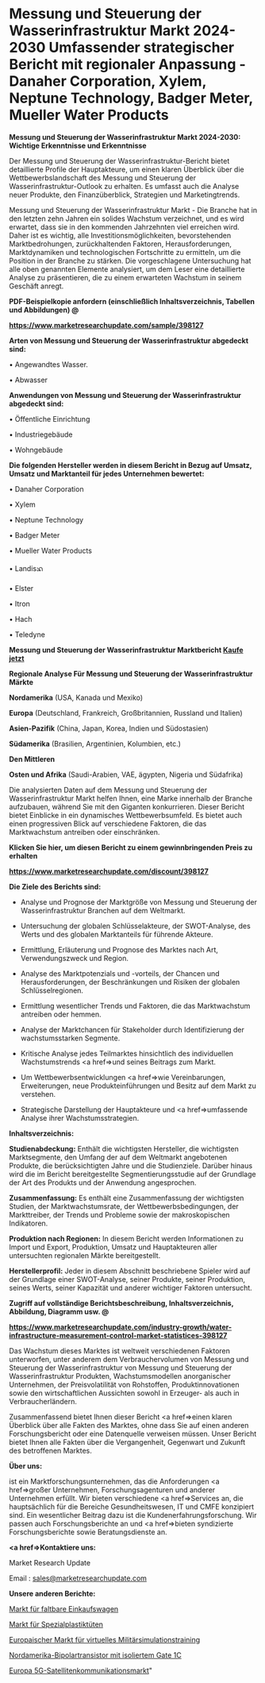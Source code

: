 # Messung und Steuerung der Wasserinfrastruktur Markt 2024-2030 Umfassender strategischer Bericht mit regionaler Anpassung - Danaher Corporation, Xylem, Neptune Technology, Badger Meter, Mueller Water Products

<strong>Messung und Steuerung der Wasserinfrastruktur Markt 2024-2030: Wichtige Erkenntnisse und Erkenntnisse</strong>

Der Messung und Steuerung der Wasserinfrastruktur-Bericht bietet detaillierte Profile der Hauptakteure, um einen klaren Überblick über die Wettbewerbslandschaft des Messung und Steuerung der Wasserinfrastruktur-Outlook zu erhalten. Es umfasst auch die Analyse neuer Produkte, den Finanzüberblick, Strategien und Marketingtrends.

Messung und Steuerung der Wasserinfrastruktur Markt - Die Branche hat in den letzten zehn Jahren ein solides Wachstum verzeichnet, und es wird erwartet, dass sie in den kommenden Jahrzehnten viel erreichen wird. Daher ist es wichtig, alle Investitionsmöglichkeiten, bevorstehenden Marktbedrohungen, zurückhaltenden Faktoren, Herausforderungen, Marktdynamiken und technologischen Fortschritte zu ermitteln, um die Position in der Branche zu stärken. Die vorgeschlagene Untersuchung hat alle oben genannten Elemente analysiert, um dem Leser eine detaillierte Analyse zu präsentieren, die zu einem erwarteten Wachstum in seinem Geschäft anregt.



<strong><b>PDF-Beispielkopie anfordern (einschließlich Inhaltsverzeichnis, Tabellen und Abbildungen) @ </b></strong>

<strong><a href=https://www.marketresearchupdate.com/sample/398127>

<strong>https://www.marketresearchupdate.com/sample/398127</u></a></strong></strong>



<strong>Arten von Messung und Steuerung der Wasserinfrastruktur abgedeckt sind:</strong>

• Angewandtes Wasser.

• Abwasser



<strong>Anwendungen von Messung und Steuerung der Wasserinfrastruktur abgedeckt sind:</strong>

• Öffentliche Einrichtung

• Industriegebäude

• Wohngebäude



<strong>Die folgenden Hersteller werden in diesem Bericht in Bezug auf Umsatz, Umsatz und Marktanteil für jedes Unternehmen bewertet:</strong>

• Danaher Corporation

• Xylem

• Neptune Technology

• Badger Meter

• Mueller Water Products

• Landisᬪ

• Elster

• Itron

• Hach

• Teledyne



<strong>Messung und Steuerung der Wasserinfrastruktur Marktbericht <a href=https://www.marketresearchupdate.com/buynow/398127>Kaufe jetzt</a></strong>



<strong>Regionale Analyse Für Messung und Steuerung der Wasserinfrastruktur Märkte</strong>



<strong>Nordamerika</strong> (USA, Kanada und Mexiko)



<strong>Europa</strong> (Deutschland, Frankreich, Großbritannien, Russland und Italien)



<strong>Asien-Pazifik</strong> (China, Japan, Korea, Indien und Südostasien)



<strong>Südamerika</strong> (Brasilien, Argentinien, Kolumbien, etc.)



<strong>Den Mittleren</strong> 

<strong>Osten und Afrika</strong> (Saudi-Arabien, VAE, ägypten, Nigeria und Südafrika)

Die analysierten Daten auf dem Messung und Steuerung der Wasserinfrastruktur Markt helfen Ihnen, eine Marke innerhalb der Branche aufzubauen, während Sie mit den Giganten konkurrieren. Dieser Bericht bietet Einblicke in ein dynamisches Wettbewerbsumfeld. Es bietet auch einen progressiven Blick auf verschiedene Faktoren, die das Marktwachstum antreiben oder einschränken.



<strong>Klicken Sie hier, um diesen Bericht zu einem gewinnbringenden Preis zu erhalten
</strong>

<strong><a href=https://www.marketresearchupdate.com/discount/398127>https://www.marketresearchupdate.com/discount/398127</b></u></strong></a>



<strong>Die Ziele des Berichts sind:</strong>

- Analyse und Prognose der Marktgröße von Messung und Steuerung der Wasserinfrastruktur Branchen auf dem Weltmarkt.

- Untersuchung der globalen Schlüsselakteure, der SWOT-Analyse, des Werts und des globalen Marktanteils für führende Akteure.

- Ermittlung, Erläuterung und Prognose des Marktes nach Art, Verwendungszweck und Region.

- Analyse des Marktpotenzials und -vorteils, der Chancen und Herausforderungen, der Beschränkungen und Risiken der globalen Schlüsselregionen.

- Ermittlung wesentlicher Trends und Faktoren, die das Marktwachstum antreiben oder hemmen.

- Analyse der Marktchancen für Stakeholder durch Identifizierung der wachstumsstarken Segmente.

- Kritische Analyse jedes Teilmarktes hinsichtlich des individuellen Wachstumstrends <a href=>und</a> seines Beitrags zum Markt.

- Um Wettbewerbsentwicklungen <a href=>wie</a> Vereinbarungen, Erweiterungen, neue Produkteinführungen und Besitz auf dem Markt zu verstehen.

- Strategische Darstellung der Hauptakteure und <a href=>umfas</a>sende Analyse ihrer Wachstumsstrategien.



<strong>Inhaltsverzeichnis:</strong>



<strong>Studienabdeckung:</strong> Enthält die wichtigsten Hersteller, die wichtigsten Marktsegmente, den Umfang der auf dem Weltmarkt angebotenen Produkte, die berücksichtigten Jahre und die Studienziele. Darüber hinaus wird die im Bericht bereitgestellte Segmentierungsstudie auf der Grundlage der Art des Produkts und der Anwendung angesprochen.



<strong>Zusammenfassung:</strong> Es enthält eine Zusammenfassung der wichtigsten Studien, der Marktwachstumsrate, der Wettbewerbsbedingungen, der Markttreiber, der Trends und Probleme sowie der makroskopischen Indikatoren.



<strong>Produktion nach Regionen:</strong> In diesem Bericht werden Informationen zu Import und Export, Produktion, Umsatz und Hauptakteuren aller untersuchten regionalen Märkte bereitgestellt.



<strong>Herstellerprofil:</strong> Jeder in diesem Abschnitt beschriebene Spieler wird auf der Grundlage einer SWOT-Analyse, seiner Produkte, seiner Produktion, seines Werts, seiner Kapazität und anderer wichtiger Faktoren untersucht.



<strong><b>Zugriff auf vollständige Berichtsbeschreibung, Inhaltsverzeichnis, Abbildung, Diagramm usw. @ </b></strong>

<strong><a href=https://www.marketresearchupdate.com/industry-growth/water-infrastructure-measurement-control-market-statistices-398127>https://www.marketresearchupdate.com/industry-growth/water-infrastructure-measurement-control-market-statistices-398127</a></strong>

Das Wachstum dieses Marktes ist weltweit verschiedenen Faktoren unterworfen, unter anderem dem Verbrauchervolumen von Messung und Steuerung der Wasserinfrastruktur von Messung und Steuerung der Wasserinfrastruktur Produkten, Wachstumsmodellen anorganischer Unternehmen, der Preisvolatilität von Rohstoffen, Produktinnovationen sowie den wirtschaftlichen Aussichten sowohl in Erzeuger- als auch in Verbraucherländern.

Zusammenfassend bietet Ihnen dieser Bericht <a href=>einen</a> klaren Überblick über alle Fakten des Marktes, ohne dass Sie auf einen anderen Forschungsbericht oder eine Datenquelle verweisen müssen. Unser Bericht bietet Ihnen alle Fakten über die Vergangenheit, Gegenwart und Zukunft des betroffenen Marktes.



<strong>Über uns:</strong>

 ist ein Marktforschungsunternehmen, das die Anforderungen <a href=>großer</a> Unternehmen, Forschungsagenturen und anderer Unternehmen erfüllt. Wir bieten verschiedene <a href=>Services</a> an, die hauptsächlich für die Bereiche Gesundheitswesen, IT und CMFE konzipiert sind. Ein wesentlicher Beitrag dazu ist die Kundenerfahrungsforschung. Wir passen auch Forschungsberichte an und <a href=>bieten</a> syndizierte Forschungsberichte sowie Beratungsdienste an.



<strong><a href=>Kontaktiere uns:</a></strong>

Market Research Update

Email : sales@marketresearchupdate.com



<strong>Unsere anderen Berichte:</strong>

<a href=https://www.linkedin.com/pulse/folding-shopping-trolley-market-2023-latest-trending-industry>Markt für faltbare Einkaufswagen</a>

<a href=https://www.linkedin.com/pulse/specialty-plastic-bags-market-research-report-reveals>Markt für Spezialplastiktüten</a>

<a href=https://www.linkedin.com/pulse/europe-military-simulation-virtual-training-market>Europaischer Markt für virtuelles Militärsimulationstraining</a>

<a href=https://www.linkedin.com/pulse/north-america-insulated-gate-bipolar-transistor-1c>Nordamerika-Bipolartransistor mit isoliertem Gate 1C</a>

<a href=https://www.linkedin.com/pulse/europe-5g-satellite-communication-market-challenges>Europa 5G-Satellitenkommunikationsmarkt</a>"
